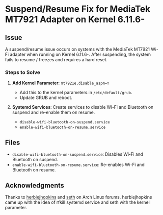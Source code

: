 # Suspend/Resume Fix for MediaTek MT7921 Adapter on Kernel 6.11.6-

## Issue
A suspend/resume issue occurs on systems with the MediaTek MT7921 Wi-Fi adapter when running on Kernel 6.11.6-. After suspending, the system fails to resume / freezes and requires a hard reset.

### Steps to Solve
1. **Add Kernel Parameter**: `mt7921e.disable_aspm=Y`
   - Add this to the kernel parameters in `/etc/default/grub`.
   - Update GRUB and reboot.

2. **Systemd Services**: Create services to disable Wi-Fi and Bluetooth on suspend and re-enable them on resume.
   - `disable-wifi-bluetooth-on-suspend.service`
   - `enable-wifi-bluetooth-on-resume.service`

## Files
- `disable-wifi-bluetooth-on-suspend.service`: Disables Wi-Fi and Bluetooth on suspend.
- `enable-wifi-bluetooth-on-resume.service`: Re-enables Wi-Fi and Bluetooth on resume.

## Acknowledgments
Thanks to [herbiejhopkins](https://bbs.archlinux.org/viewtopic.php?pid=2202200#p2202200) and [seth](https://bbs.archlinux.org/viewtopic.php?pid=2202429#p2202429) on Arch Linux forums. herbiejhopkins came up with the idea of rfkill systemd service and seth with the kernel parameter.
